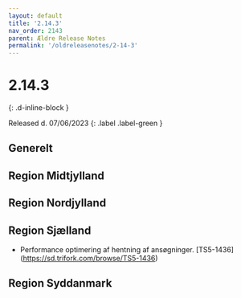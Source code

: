 ```yaml
---
layout: default
title: '2.14.3'
nav_order: 2143
parent: Ældre Release Notes
permalink: '/oldreleasenotes/2-14-3'
---
```


# 2.14.3
{: .d-inline-block }

Released d. 07/06/2023
{: .label .label-green }

## Generelt

## Region Midtjylland

## Region Nordjylland

## Region Sjælland
- Performance optimering af hentning af ansøgninger. [TS5-1436] (https://sd.trifork.com/browse/TS5-1436)

## Region Syddanmark
